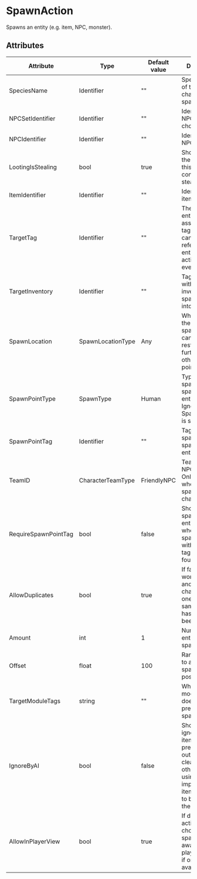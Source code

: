 # SpawnAction

Spawns an entity \(e.g. item, NPC, monster\).

## Attributes

| Attribute            | Type              | Default value | Description                                                                                                                                        |
|----------------------|-------------------|---------------|----------------------------------------------------------------------------------------------------------------------------------------------------|
| SpeciesName          | Identifier        | ""            | Species name of the character to spawn.                                                                                                            |
| NPCSetIdentifier     | Identifier        | ""            | Identifier of the NPC set to choose from.                                                                                                          |
| NPCIdentifier        | Identifier        | ""            | Identifier of the NPC.                                                                                                                             |
| LootingIsStealing    | bool              | true          | Should taking the items of this npc be considered as stealing?                                                                                     |
| ItemIdentifier       | Identifier        | ""            | Identifier of the item to spawn.                                                                                                                   |
| TargetTag            | Identifier        | ""            | The spawned entity will be assigned this tag. The tag can be used to refer to the entity by other actions of the event.                            |
| TargetInventory      | Identifier        | ""            | Tag of an entity with an inventory to spawn the item into.                                                                                         |
| SpawnLocation        | SpawnLocationType | Any           | Where should the entity spawn? This can be restricted further with the other spawn point options.                                                  |
| SpawnPointType       | SpawnType         | Human         | Type of spawnpoint to spawn the entity at. Ignored if SpawnPointTag is set.                                                                        |
| SpawnPointTag        | Identifier        | ""            | Tag of a spawnpoint to spawn the entity at.                                                                                                        |
| TeamID               | CharacterTeamType | FriendlyNPC   | Team of the NPC to spawn. Only valid when spawning a character.                                                                                    |
| RequireSpawnPointTag | bool              | false         | Should we spawn the entity even when no spawn points with matching tags were found?                                                                |
| AllowDuplicates      | bool              | true          | If false, we won't spawn another character if one with the same identifier has already been spawned.                                               |
| Amount               | int               | 1             | Number of entities to spawn.                                                                                                                       |
| Offset               | float             | 100           | Random offset to add to the spawn position.                                                                                                        |
| TargetModuleTags     | string            | ""            | What outpost module tags does the entity prefer to spawn in.                                                                                       |
| IgnoreByAI           | bool              | false         | Should the AI ignore this item. This will prevent outpost NPCs cleaning up or otherwise using important items intended to be left for the players. |
| AllowInPlayerView    | bool              | true          | If disabled, the action will choose a spawn position away from players' views if one is available.                                                 |



